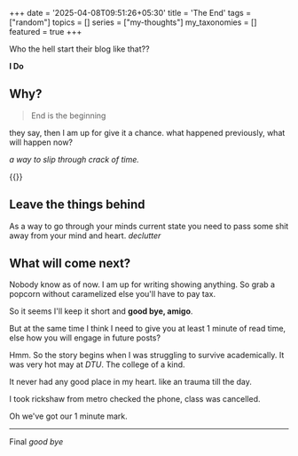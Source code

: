 +++
date = '2025-04-08T09:51:26+05:30'
title = 'The End'
tags = ["random"]
topics = []
series = ["my-thoughts"]
my_taxonomies = []
featured = true
+++

Who the hell start their blog like that??

**I Do**

## Why?

> End is the beginning

they say, then I am up for give it a chance.
what happened previously, what will happen now?

*a way to slip through crack of time.*

{{<youtube wE2GZ2Vpqjo>}}

## Leave the things behind

As a way to go through your minds current state you need to pass some shit away from your mind and heart.
*declutter*

## What will come next?

Nobody know as of now. I am up for writing showing anything.
So grab a popcorn without caramelized else you'll have to pay tax.

So it seems I'll keep it short and **good bye, amigo**.

But at the same time I think I need to give you at least 1 minute of read time, else how you will engage in future posts?

Hmm. So the story begins when I was struggling to survive academically.
It was very hot may at *DTU*. The college of a kind.

It never had any good place in my heart. like an trauma till the day.

I took rickshaw from metro checked the phone, class was cancelled.

Oh we've got our 1 minute mark.

---
Final *good bye*
